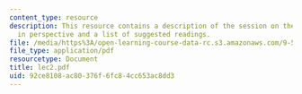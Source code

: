 ```yaml
---
content_type: resource
description: This resource contains a description of the session on the learning problem
  in perspective and a list of suggested readings.
file: /media/https%3A/open-learning-course-data-rc.s3.amazonaws.com/9-520-statistical-learning-theory-and-applications-spring-2006/92ce8108ac80376f6fc84cc653ac8dd3_lec2.pdf
file_type: application/pdf
resourcetype: Document
title: lec2.pdf
uid: 92ce8108-ac80-376f-6fc8-4cc653ac8dd3
---
```

